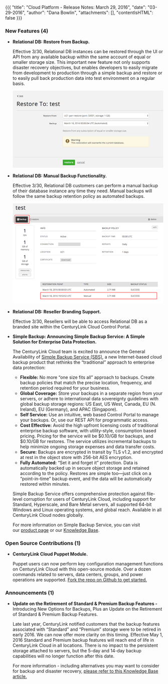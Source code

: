 {{{
"title": "Cloud Platform - Release Notes: March 29, 2016",
"date": "03-29-2016",
"author": "Dana Bowlin",
"attachments": [],
"contentIsHTML": false
}}}
### New Features (4)

* __Relational DB: Restore from Backup.__

  Effective 3/30, Relational DB instances can be restored through the UI or API from any available backup within the same account of equal or smaller storage size.  This important new feature not only supports disaster recovery objectives, but enables developers to easily migrate from development to production through a simple backup and restore or to easily pull back production data into test environment on a regular basis.

  ![Relational DB Restore](../../images/2016-03-29-release-notes-rdbs-restore.png)

* __Relational DB: Manual Backup Functionality.__

  Effective 3/30, Relational DB customers can perform a manual backup of their database instance any time they need.  Manual backups will follow the same backup retention policy as automated backups.

  ![Relational DB Restore](../../images/2016-03-29-release-notes-rdbs-manual-backup.png)

* __Relational DB: Reseller Branding Support.__

  Effective 3/30, Resellers will be able to access Relational DB as a branded site within the CenturyLink Cloud Control Portal.

* __Simple Backup: Announcing Simple Backup Service: A Simple Solution for Enterprise Data Protection.__

	The CenturyLink Cloud team is excited to announce the General Availability of [Simple Backup Service (SBS)](https://www.ctl.io/simple-backup-service/), a new Internet-based cloud backup product that rethinks the “traditional” approach to enterprise data protection:
	- **Flexible:** No more “one size fits all” approach to backups.  Create backup policies that match the precise location, frequency, and retention period required for your business.
	- **Global Coverage:** Store your backups in a separate region from your servers, or adhere to international data sovereignty guidelines with global backup storage regions: US East, US West, Canada, EU (N. Ireland), EU (Germany), and APAC (Singapore).
	- **Self Service:** Use an intuitive, web based Control Portal to manage your backups.  Or, use our REST API for programmatic access.
	- **Cost Effective:** Avoid the high upfront licensing costs of traditional enterprise backup software, with utility-style, consumption based pricing.  Pricing for the service will be $0.10/GB for backups, and $0.10/GB for restores.  The service utilizes incremental backups to help minimize ongoing storage expenses and data transfer costs.
	- **Secure:** Backups are encrypted in transit by TLS v1.2, and encrypted at rest in the object store with 256-bit AES encryption.
	- **Fully Automated:** “Set it and forget it” protection. Data is automatically backed up in secure object storage and retained according to the policy. Restores are simple too—just click on a “point-in-time” backup event, and the data will be automatically restored within minutes.

	Simple Backup Service offers comprehensive protection against file-level corruption for users of CenturyLink Cloud, including support for Standard, Hyperscale, and Bare Metal servers, all supported 64-bit Windows and Linux operating systems, and global reach. Available in all CenturyLink Cloud nodes globally.

	For more information on Simple Backup Service, you can visit our [product page](https://www.ctl.io/simple-backup-service/) or our [Knowledge Base](https://www.ctl.io/knowledge-base/backup/).


### Open Source Contributions (1)

* __CenturyLink Cloud Puppet Module.__

	Puppet users can now perform key configuration management functions on CenturyLink Cloud with this open-source module. Over a dozen commands related to servers, data centers, groups, and power operations are supported. [Fork the repo on Github to get started.](https://github.com/CenturyLinkCloud/clc-puppet)

### Announcements (1)

* __Update on the Retirement of Standard & Premium Backup Features -__ Introducing New Options for Backups, Plus an Update on the Retirement of Standard & Premium Backup Features.

 	Late last year, CenturyLink notified customers that the backup features associated with “Standard” and “Premium” storage were to be retired in early 2016.
	We can now offer more clarity on this timing. Effective May 1, 2016 Standard and Premium backup features will reach end of life in CenturyLink Cloud in all locations. There is no impact to the persistent storage attached to servers, but the 5-day and 14-day backup capabilities will no longer function after this date.

  For more information - including alternatives you may want to consider for backup and disaster recovery, [please refer to this Knowledge Base article.](https://www.ctl.io/knowledge-base/support/introducing-new-options-for-backups/)
